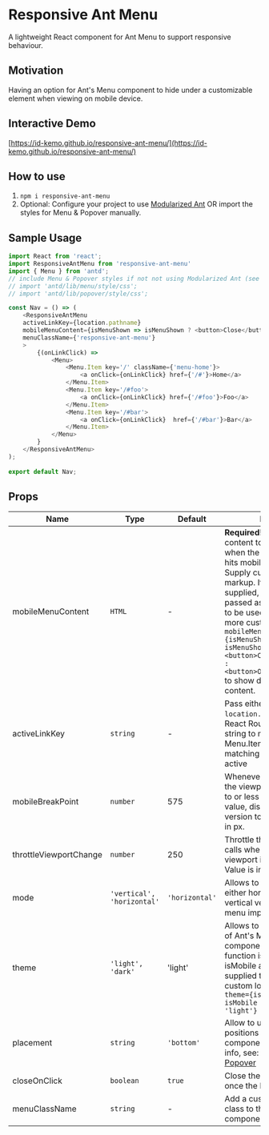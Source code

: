 # Responsive Ant Menu

A lightweight React component for Ant Menu to support responsive behaviour.

## Motivation
Having an option for Ant's Menu component to hide under a customizable element when viewing on mobile device.

## Interactive Demo
[https://id-kemo.github.io/responsive-ant-menu/](https://id-kemo.github.io/responsive-ant-menu/)

## How to use
1. `npm i responsive-ant-menu`
2. Optional: Configure your project to use [Modularized Ant](https://ant.design/docs/react/introduce#Use-modularized-antd) OR import the styles for Menu & Popover manually.

## Sample Usage
```js
import React from 'react';
import ResponsiveAntMenu from 'responsive-ant-menu'
import { Menu } from 'antd';
// include Menu & Popover styles if not not using Modularized Ant (see How to Use)
// import 'antd/lib/menu/style/css';
// import 'antd/lib/popover/style/css';

const Nav = () => (
    <ResponsiveAntMenu
    activeLinkKey={location.pathname}
    mobileMenuContent={isMenuShown => isMenuShown ? <button>Close</button> : <button>Open</button>}
    menuClassName={'responsive-ant-menu'}
    >
        {(onLinkClick) =>
            <Menu>
                <Menu.Item key='/' className={'menu-home'}>
                    <a onClick={onLinkClick} href={'/#'}>Home</a>
                </Menu.Item>
                <Menu.Item key='/#foo'>
                    <a onClick={onLinkClick} href={'/#foo'}>Foo</a>
                </Menu.Item>
                <Menu.Item key='/#bar'>
                    <a onClick={onLinkClick}  href={'/#bar'}>Bar</a>
                </Menu.Item>
            </Menu>
        }
    </ResponsiveAntMenu>
);
        
export default Nav;
```

## Props

Name | Type | Default | Desc
---- | ---- | ------- | ----
mobileMenuContent | `HTML` | - | **Required!** Custom content to be show when the viewport size hits mobileBreakPoint. Supply custom HTML markup. If a function is supplied, `isMenuShown` is passed as an argument to be used for even more customization eg. `mobileMenuContent={isMenuShown => isMenuShown ? <button>Close</button> : <button>Open</button>}` to show different content.
activeLinkKey | `string` | - | Pass either `location.pathname` or React Routers path string to mark Menu.Item with matching `key` prop as active
mobileBreakPoint | `number` | 575 | Whenever the size of the viewport gets equal to or less than passed value, display Mobile version toggle. Value is in px.
throttleViewportChange | `number` | 250 | Throttle the callback calls whenever the viewport is re-sized. Value is in milliseconds.
mode | `'vertical', 'horizontal'` | `'horizontal'` | Allows to switch to either horizontal or vertical version of Ant's menu implementation.
theme | `'light', 'dark'` | 'light' | Allows to set a theme of Ant's Menu component. If a function is passed, isMobile argument is supplied to implement custom logic, eg. `theme={isMobile => isMobile ? 'dark' : 'light'}`
placement | `string` | `'bottom'` | Allow to use various positions for Popover component, for more info, see: [Ant Design: Popover](https://ant.design/components/popover/#components-popover-demo-placement)
closeOnClick | `boolean` | `true` | Close the Mobile menu once the link is clicked
menuClassName | `string` | - | Add a custom CSS class to the Ant's Menu component
